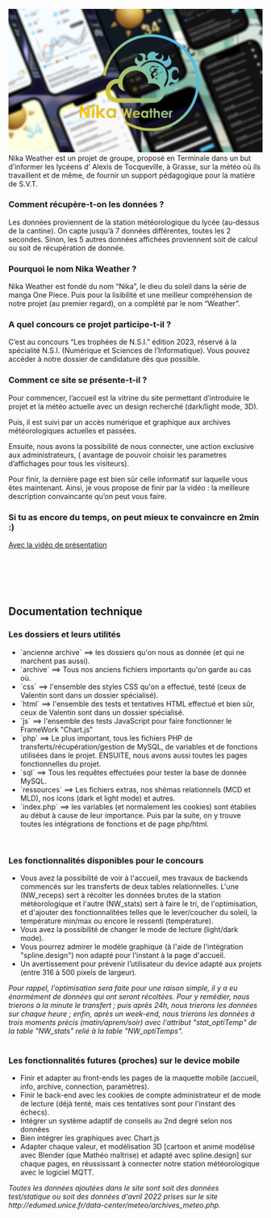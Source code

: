 <img src="./resources/miniature.jpeg"  alt="miniature du projet" witdh=80%></img>
<br/>
Nika Weather est un projet de groupe, 
proposé en Terminale dans un but d’informer les lycéens d’ Alexis de Tocqueville, 
à Grasse, sur la météo où ils travaillent et de même, 
de fournir un support pédagogique pour la matière de S.V.T.

<h3>Comment récupère-t-on les données ?</h3>
Les données proviennent de la station météorologique
du lycée (au-dessus de la cantine). On capte
jusqu’à 7 données différentes, toutes les 2 secondes. Sinon, les 5 autres données affichées proviennent 
soit de calcul ou soit de récupération de donnée.

<h3>Pourquoi le nom Nika Weather ?</h3>
Nika Weather est fondé du  nom “Nika”, le dieu du soleil dans la série de manga One Piece. 
Puis pour la lisibilité et une meilleur compréhension de notre projet (au premier regard),
on a complété par le nom  “Weather”.

<h3>A quel concours ce projet participe-t-il  ?</h3>
C’est au concours “Les trophées de N.S.I.” édition 2023,
réservé à la spécialité N.S.I. (Numérique et Sciences de l’Informatique).
Vous pouvez accéder à notre dossier de candidature dès que possible.

<h3>Comment ce site se présente-t-il ?</h3>
Pour commencer, l’accueil est la vitrine du site permettant d’introduire le projet 
et la météo actuelle 
avec un design recherché (dark/light mode, 3D). 

Puis, il est suivi par un accès numérique et graphique aux archives météorologiques actuelles et passées.

Ensuite, nous avons la possibilité de nous connecter, 
une action exclusive aux administrateurs, 
( avantage de pouvoir  choisir les parametres d’affichages pour tous les visiteurs).

Pour finir, la dernière page est bien sûr celle informatif sur laquelle vous êtes maintenant.
Ainsi, je vous propose de finir par la vidéo : la meilleure description convaincante qu’on peut vous faire.

<h3>Si tu as encore du temps, on peut mieux te convaincre en 2min :)</h3>
<a href="https://www.youtube-nocookie.com/embed/S-pz9zdhvFw">Avec la vidéo de présentation</a>

<br/><br/><br/><br/>
<h2>Documentation technique</h2>

<h3>Les dossiers et leurs utilités</h3>
<ul>
    <li>`ancienne archive` ==> les dossiers qu'on nous as donnée (et qui ne marchent pas aussi).</li>
    <li>`archive` ==> Tous nos anciens fichiers importants qu'on garde au cas où.</li>
    <li>`css` ==> l'ensemble des styles CSS qu'on a effectué, testé (ceux de Valentin sont dans un dossier spécialisé).</li>
    <li>`html` ==> l'ensemble des tests et tentatives HTML effectué et bien sûr, ceux de Valentin sont dans un dossier spécialisé.</li>
    <li>`js` ==> l'ensemble des tests JavaScript pour faire fonctionner le FrameWork "Chart.js"</li>
    <li>`php` ==> Le plus important, tous les fichiers PHP de transferts/récupération/gestion de MySQL, de variables et de fonctions utilisées dans le projet. ENSUITE, nous avons aussi toutes les pages fonctionnelles du projet.</li>
    <li>`sql` ==> Tous les requêtes effectuées pour tester la base de donnée MySQL.</li>
    <li>`ressources` ==> Les fichiers extras, nos shémas relationnels (MCD et MLD), nos icons (dark et light mode) et autres.</li>
    <li>`index.php` ==> les variables (et normalement les cookies) sont établies au début à cause de leur importance. Puis par la suite, on y trouve toutes les intégrations de fonctions et de page php/html.</li>
</ul><br/>

<h3>Les fonctionnalités disponibles pour le concours</h3>
<ul>
    <li>Vous avez la possibilité de voir à l'accueil, mes travaux de backends commencés sur les transferts de deux tables relationnelles.
    L'une (NW_receps) sert à récolter les données brutes de la station météorologique et l'autre (NW_stats) sert à faire le tri, de l'optimisation, et d'ajouter des fonctionnalitées telles que le lever/coucher du soleil, la température min/max ou encore le ressenti (température).</li>
    <li>Vous avez la possibilité de changer le mode de lecture (light/dark mode).</li>
    <li>Vous pourrez admirer le modèle graphique (à l'aide de l'intégration "spline.design") non adapté pour l'instant à la page d'accueil.</li>
    <li>Un avertissement pour prévenir l’utilisateur du device adapté aux projets (entre 316 à 500 pixels de largeur).</li>
</ul>
<em>Pour rappel, l'optimisation sera faite pour une raison simple, il y a eu énormément de données qui ont seront récoltées.
Pour y remédier, nous trierons à la minute le transfert ; puis après 24h, nous trierons les données sur chaque heure ; enfin, après un week-end, nous trierons les données à trois moments précis (matin/aprem/soir) 
avec l'attribut "stat_optiTemp" de la table "NW_stats" relié à la table "NW_optiTemps".</em><br/><br/>

<h3>Les fonctionnalités futures (proches) sur le device mobile</h3>
<ul>
    <li>Finir et adapter au front-ends les pages de la maquette mobile (accueil, info, archive, connection, paramètres).</li>
    <li>Finir le back-end avec les cookies de compte administrateur et de mode de lecture (déjà tenté, mais ces tentatives sont pour l'instant des échecs).</li>
    <li>Intégrer un système adaptif de conseils au 2nd degré selon nos données</li>
    <li>Bien intégrer les graphiques avec Chart.js</li>
    <li>Adapter chaque valeur, et modélisation 3D [cartoon et animé modélisé avec Blender (que Mathéo maîtrise) et adapté avec spline.design] sur chaque pages, en réussissant à connecter notre station météorologique avec le logiciel MQTT.</li>
</ul>
<em>Toutes les données ajoutées dans le site sont soit des données test/statique ou soit des données d'avril 2022 prises 
sur le site http://edumed.unice.fr/data-center/meteo/archives_meteo.php.</em><br/><br/>